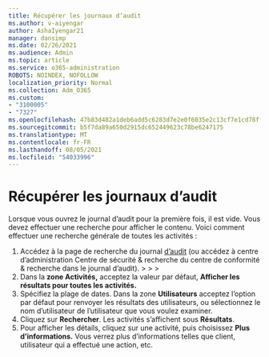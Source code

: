 ```yaml
---
title: Récupérer les journaux d’audit
ms.author: v-aiyengar
author: AshaIyengar21
manager: dansimp
ms.date: 02/26/2021
ms.audience: Admin
ms.topic: article
ms.service: o365-administration
ROBOTS: NOINDEX, NOFOLLOW
localization_priority: Normal
ms.collection: Adm_O365
ms.custom:
- "3100005"
- "7327"
ms.openlocfilehash: 47b83d482a1deb6add5c6283d7e2e0f6035e2c13cf7e1cd78ffc4ff7c9ffc85b
ms.sourcegitcommit: b5f7da89a650d2915dc652449623c78be6247175
ms.translationtype: MT
ms.contentlocale: fr-FR
ms.lasthandoff: 08/05/2021
ms.locfileid: "54033996"
---
```

# <a name="retrieve-the-audit-logs"></a>Récupérer les journaux d’audit

Lorsque vous ouvrez le journal d’audit pour la première fois, il est vide. Vous devez effectuer une recherche pour afficher le contenu. Voici comment effectuer une recherche générale de toutes les activités :

1. Accédez à la page de recherche du journal [d’audit](https://protection.office.com/#/unifiedauditlog) (ou accédez à centre d’administration Centre de sécurité & recherche du centre de conformité & recherche dans le journal d’audit).  >    >    >  
1. Dans la **zone Activités,** acceptez la valeur par défaut, **Afficher les résultats pour toutes les activités.**
1. Spécifiez la plage de dates. Dans la zone **Utilisateurs** acceptez l’option par défaut pour renvoyer les résultats des utilisateurs, ou sélectionnez le nom d’utilisateur de l’utilisateur que vous voulez examiner.
1. Cliquez sur **Rechercher**. Les activités s’affichent sous **Résultats**.
1. Pour afficher les détails, cliquez sur une activité, puis choisissez **Plus d’informations.** Vous verrez plus d’informations telles que client, utilisateur qui a effectué une action, etc.
